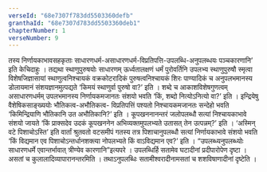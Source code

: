 ```yaml
---
verseId: "68e7307f783dd5503360defb"
granthaId: "68e7307d783dd5503360deb1"
chapterNumber: 1
verseNumber: 9
---
```


तस्य निर्णायकाभावसहकृताः साधारणधर्म-असाधारणधर्म-विप्रतिपत्ति-उपलब्धि-अनुपलब्धयः पञ्चकारणानि’ इति केचिदाहुः । तद्यथा
स्थाणुपुरुषयोः साधारणम् ऊर्ध्वतालक्षणं धर्मं पुरोवर्तिनि उपलभ्य स्थाणुपुरुषौ स्मृत्वा विशेषजिज्ञासायां स्थाणुत्वनिश्चायकं वक्रकोटरादिकं पुरुषत्वनिश्चायकं शिरः पाण्यादिकं च अनुपलभमानस्य डोलायमानं संशयज्ञानमुत्पद्यते ‘किमयं स्थाणुर्वा पुरुषो वा?’ इति । 
शब्दे च आकाशविशेषगुणत्वम् असाधारणधर्मम् उपलभमानस्य निर्णायकमजानतः संशयो भवति ‘किं, शब्दो नित्योऽनित्यो वा?’ इति ।
इन्द्रियेषु वैशेषिकसाङ्ख्ययोः भौतिकत्व-अभौतिकत्व- विप्रतिपत्तिं  पश्यतो निश्चायकमजानतः सन्देहो भवति ‘किमिन्द्रियाणि भौतिकानि उत अभौतिकानि?’ इति । 
कूपखननानन्तरं जलोपलब्धौ सत्यां निश्चायकाभावे संशयो जायते ‘किं प्राक्सदेव उदकं कूपखननेन अभिव्यक्तमुपलभ्यते उतासत् तेन  उत्पन्नम्?’ इति ।
‘अस्मिन् वटे पिशाचोऽस्ति’ इति वार्तां श्रुतवतो वटसमीपं गतस्य तत्र पिशाचानुपलब्धौ सत्यां निर्णायकाभावे संशयो भवति ‘किं विद्यमान एव पिशाचोऽन्तर्धानशक्त्या नोपलभ्यते किं वाऽविद्यमान एव?’ इति ।
“उपलब्ध्यनुपलब्ध्योः साधारणधर्मे एवान्तर्भावात् त्रीण्येव कारणानि”इत्यपरे । उपलब्धिर्हि सतामेव  घटादीनां प्रदीपारोपेण दृष्टा । असतां च कुलालादिव्यापारानन्तरमिति । तथाऽनुपलब्धिः सतामीश्वरादीनामसतां च शशविषाणादीनां दृष्टेति ।
